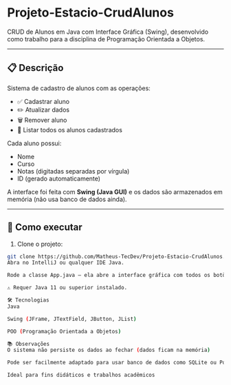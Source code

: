 # Projeto-Estacio-CrudAlunos

CRUD de Alunos em Java com Interface Gráfica (Swing), desenvolvido como trabalho para a disciplina de Programação Orientada a Objetos.

---

## 📋 Descrição

Sistema de cadastro de alunos com as operações:
- ✅ Cadastrar aluno
- ✏️ Atualizar dados
- 🗑️ Remover aluno
- 📄 Listar todos os alunos cadastrados

Cada aluno possui:
- Nome
- Curso
- Notas (digitadas separadas por vírgula)
- ID (gerado automaticamente)

A interface foi feita com **Swing (Java GUI)** e os dados são armazenados em memória (não usa banco de dados ainda).

---

## 🚀 Como executar

1. Clone o projeto:
```bash
git clone https://github.com/Matheus-TecDev/Projeto-Estacio-CrudAlunos.git
Abra no IntelliJ ou qualquer IDE Java.

Rode a classe App.java — ela abre a interface gráfica com todos os botões.

⚠️ Requer Java 11 ou superior instalado.

🛠️ Tecnologias
Java

Swing (JFrame, JTextField, JButton, JList)

POO (Programação Orientada a Objetos)

📚 Observações
O sistema não persiste os dados ao fechar (dados ficam na memória)

Pode ser facilmente adaptado para usar banco de dados como SQLite ou PostgreSQL

Ideal para fins didáticos e trabalhos acadêmicos
